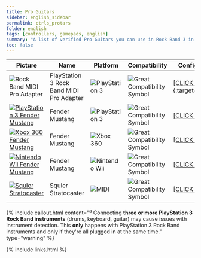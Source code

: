```yaml
---
title: Pro Guitars
sidebar: english_sidebar
permalink: ctrls_protars
folder: english
tags: [controllers, gamepads, english]
summary: "A list of verified Pro Guitars you can use in Rock Band 3 in RPCS3."
toc: false
---
```


| Picture | Name | Platform | Compatibility | Configuration |
|--|--|--|--|--|
|![Rock Band MIDI Pro Adapter](https://rb3pc.milohax.org/images/instruments/list/drmmpaps3.png)  | PlayStation 3 Rock Band MIDI Pro Adapter | ![PlayStation 3](https://rb3pc.milohax.org/images/instruments/plat/ps3.png) | ![Great Compatibility Symbol](https://rb3pc.milohax.org/images/instruments/compat/great.png) |[[CLICK HERE]](https://rb3pc.milohax.org/adv_passthrough){:target="_blank"} |
|[![PlayStation 3 Fender Mustang](https://rb3pc.milohax.org/images/instruments/list/promust.png)](https://rb3pc.milohax.org/ctrls_protar_ps3 "Fender Mustang") | Fender Mustang | ![PlayStation 3](https://rb3pc.milohax.org/images/instruments/plat/ps3.png) | ![Great Compatibility Symbol](https://rb3pc.milohax.org/images/instruments/compat/great.png) |[[CLICK HERE]](https://rb3pc.milohax.org/ctrls_protar_ps3)<sup>a |
|[![Xbox 360 Fender Mustang](https://rb3pc.milohax.org/images/instruments/list/promust.png)](https://rb3pc.milohax.org/ctrls_protar_360 "Fender Mustang") | Fender Mustang | ![Xbox 360](https://rb3pc.milohax.org/images/instruments/plat/360.png) | ![Great Compatibility Symbol](https://rb3pc.milohax.org/images/instruments/compat/great.png) |[[CLICK HERE]](https://rb3pc.milohax.org/ctrls_protar_360) |
|[![Nintendo Wii Fender Mustang](https://rb3pc.milohax.org/images/instruments/list/promust.png)](https://rb3pc.milohax.org/ctrls_protar_wii "Fender Mustang") | Fender Mustang | ![Nintendo Wii](https://rb3pc.milohax.org/images/instruments/plat/wii.png) | ![Great Compatibility Symbol](https://rb3pc.milohax.org/images/instruments/compat/great.png) |[[CLICK HERE]](https://rb3pc.milohax.org/ctrls_protar_wii) |
|[![Squier Stratocaster](https://rb3pc.milohax.org/images/instruments/list/prostrat.png)](https://rb3pc.milohax.org/ctrls_protar_midi "Squier Stratocaster") | Squier Stratocaster | ![MIDI](https://rb3pc.milohax.org/images/instruments/plat/midi.png) | ![Great Compatibility Symbol](https://rb3pc.milohax.org/images/instruments/compat/great.png) |[[CLICK HERE]](https://rb3pc.milohax.org/ctrls_protar_midi) |

{% include callout.html content="<sup>a</sup> Connecting **three or more PlayStation 3 Rock Band instruments** (drums, keyboard, guitar) may cause issues with instrument detection. This **only** happens with PlayStation 3 Rock Band instruments and only if they're all plugged in at the same time." type="warning" %} 

{% include links.html %}